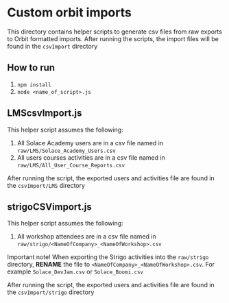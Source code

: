 # Custom orbit imports

This directory contains helper scripts to generate csv files from raw exports to Orbit formatted imports. After running the scripts, the import files will be found in the `csvImport` directory

## How to run
1. `npm install`
1. `node <name_of_script>.js`

## LMScsvImport.js

This helper script assumes the following:
1. All Solace Academy users are in a csv file named in `raw/LMS/Solace_Academy_Users.csv`
1. All users courses activities are in a csv file named in `raw/LMS/All_User_Course_Reports.csv`

After running the script, the exported users and activities file are found in the `csvImport/LMS` directory

## strigoCSVimport.js

This helper script assumes the following:
1. All workshop attendees are in a csv file named in `raw/strigo/<NameOfCompany>_<NameOfWorkshop>.csv`

Important note! When exporting the Strigo activities into the `raw/strigo` directory, **RENAME** the file to `<NameOfCompany>_<NameOfWorkshop>.csv`. For example `Solace_DevJam.csv` or `Solace_Boomi.csv`

After running the script, the exported users and activities file are found in the `csvImport/strigo` directory
